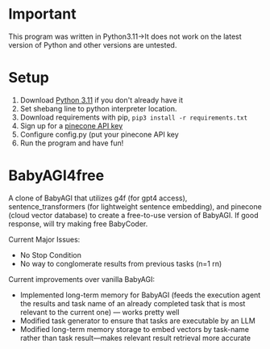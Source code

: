 # Important
This program was written in Python3.11->It does not work on the latest version of Python and other versions are untested. 

# Setup
1. Download [Python 3.11](https://www.python.org/downloads/release/python-3110/) if you don't already have it
2. Set shebang line to python interpreter location.
3. Download requirements with pip, `pip3 install -r requirements.txt`
4. Sign up for a [pinecone API key](https://www.pinecone.io/)
5. Configure config.py (put your pinecone API key
6. Run the program and have fun! 

# BabyAGI4free
A clone of BabyAGI that utilizes g4f (for gpt4 access), sentence_transformers (for lightweight sentence embedding), and pinecone (cloud vector database) to create a free-to-use version of BabyAGI. If good response, will try making free BabyCoder.

Current Major Issues:
- No Stop Condition
- No way to conglomerate results from previous tasks (n=1 rn)

Current improvements over vanilla BabyAGI:
- Implemented long-term memory for BabyAGI (feeds the execution agent the results and task name of an already completed task that is most relevant to the current one) — works pretty well
- Modified task generator to ensure that tasks are executable by an LLM
- Modified long-term memory storage to embed vectors by task-name rather than task result—makes relevant result retrieval more accurate
